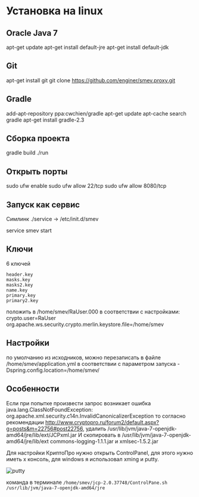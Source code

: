 Установка на linux
==================

## Oracle Java 7

apt-get update
apt-get install default-jre
apt-get install default-jdk

## Git

apt-get install git
git clone https://github.com/enginer/smev.proxy.git

## Gradle

add-apt-repository ppa:cwchien/gradle
apt-get update
apt-cache search gradle
apt-get install gradle-2.3

## Сборка проекта

gradle build
./run

## Открыть порты

sudo ufw enable
sudo ufw allow 22/tcp
sudo ufw allow 8080/tcp


## Запуск как сервис

Симлинк
./service -> /etc/init.d/smev

service smev start

## Ключи
6 ключей
```
header.key
masks.key
masks2.key
name.key
primary.key
primary2.key
```
положить в /home/smev/RaUser.000 в соответствии с настройками:
crypto.user=RaUser
org.apache.ws.security.crypto.merlin.keystore.file=/home/smev

## Настройки

по умолчанию из исходников, можно перезаписать в файле /home/smev/application.yml в соответствии с параметром запуска -Dspring.config.location=/home/smev/

## Особенности

Если при попытке произвести запрос возникает ошибка java.lang.ClassNotFoundException: org.apache.xml.security.c14n.InvalidCanonicalizerException
то согласно рекомендации http://www.cryptopro.ru/forum2/default.aspx?g=posts&m=22756#post22756, удалить /usr/lib/jvm/java-7-openjdk-amd64/jre/lib/ext/JCPxml.jar
И скопировать в /usr/lib/jvm/java-7-openjdk-amd64/jre/lib/ext commons-logging-1.1.1.jar и xmlsec-1.5.2.jar

Для настройки КриптоПро нужно открыть ControlPanel, для этого нужно иметь х консоль, для windows я использовал xming и putty.

![putty](https://cloud.githubusercontent.com/assets/1183619/8943944/3e5f15dc-3586-11e5-94ae-1edde19bbd69.png)

команда в терминале `/home/smev/jcp-2.0.37748/ControlPane.sh /usr/lib/jvm/java-7-openjdk-amd64/jre`

